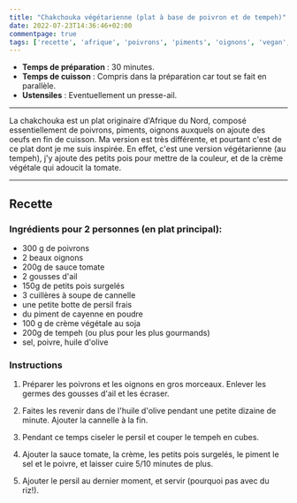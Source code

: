 ```yaml
---
title: "Chakchouka végétarienne (plat à base de poivron et de tempeh)"
date: 2022-07-23T14:36:46+02:00
commentpage: true
tags: ['recette', 'afrique', 'poivrons', 'piments', 'oignons', 'vegan', 'végétarien', 'tempeh', 'ail', 'petits pois', 'cannelle', 'persil', 'piment', 'crème végétale au soja', 'salé', 'tomate', "végétarien"]
---
```


- **Temps de préparation** : 30 minutes.
- **Temps de cuisson** : Compris dans la préparation car tout se fait en parallèle.
- **Ustensiles** : Eventuellement un presse-ail. 

---

La chakchouka est un plat originaire d'Afrique du Nord, composé essentiellement de poivrons, piments, oignons auxquels on ajoute des oeufs en fin de cuisson. Ma version est très différente, et pourtant c'est de ce plat dont je me suis inspirée. En effet, c'est une version végétarienne (au tempeh), j'y ajoute des petits pois pour mettre de la couleur, et de la crème végétale qui adoucit la tomate.

---

## Recette

### Ingrédients pour 2 personnes (en plat principal):

- 300 g de poivrons
- 2 beaux oignons
- 200g de sauce tomate
- 2 gousses d'ail
- 150g de petits pois surgelés
- 3 cuillères à soupe de cannelle
- une petite botte de persil frais
- du piment de cayenne en poudre
- 100 g de crème végétale au soja
- 200g de tempeh (ou plus pour les plus gourmands)
- sel, poivre, huile d'olive

### Instructions

1. Préparer les poivrons et les oignons en gros morceaux. Enlever les germes des gousses d'ail et les écraser.

2. Faites les revenir dans de l'huile d'olive pendant une petite dizaine de minute. Ajouter la cannelle à la fin.

3. Pendant ce temps ciseler le persil et couper le tempeh en cubes.

4. Ajouter la sauce tomate, la crème, les petits pois surgelés, le piment le sel et le poivre, et laisser cuire 5/10 minutes de plus.

5. Ajouter le persil au dernier moment, et servir (pourquoi pas avec du riz!).
